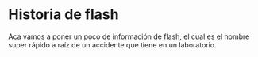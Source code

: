 # Historia de flash



Aca vamos a poner un poco de información de flash, el cual es el hombre super rápido a raíz de un accidente que tiene en un laboratorio.
